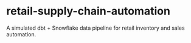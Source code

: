 # retail-supply-chain-automation
A simulated dbt + Snowflake data pipeline for retail inventory and sales automation.
